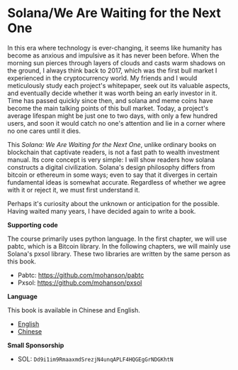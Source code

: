 # Solana/We Are Waiting for the Next One

In this era where technology is ever-changing, it seems like humanity has become as anxious and impulsive as it has never been before. When the morning sun pierces through layers of clouds and casts warm shadows on the ground, I always think back to 2017, which was the first bull market I experienced in the cryptocurrency world. My friends and I would meticulously study each project's whitepaper, seek out its valuable aspects, and eventually decide whether it was worth being an early investor in it. Time has passed quickly since then, and solana and meme coins have become the main talking points of this bull market. Today, a project's average lifespan might be just one to two days, with only a few hundred users, and soon it would catch no one's attention and lie in a corner where no one cares until it dies.

This *Solana: We Are Waiting for the Next One*, unlike ordinary books on blockchain that captivate readers, is not a fast path to wealth investment manual. Its core concept is very simple: I will show readers how solana constructs a digital civilization. Solana's design philosophy differs from bitcoin or ethereum in some ways; even to say that it diverges in certain fundamental ideas is somewhat accurate. Regardless of whether we agree with it or reject it, we must first understand it.

Perhaps it's curiosity about the unknown or anticipation for the possible. Having waited many years, I have decided again to write a book.

**Supporting code**

The course primarily uses python language. In the first chapter, we will use pabtc, which is a Bitcoin library. In the following chapters, we will mainly use Solana's pxsol library. These two libraries are written by the same person as this book.

- Pabtc: <https://github.com/mohanson/pabtc>
- Pxsol: <https://github.com/mohanson/pxsol>

**Language**

This book is available in Chinese and English.

- [English](https://github.com/mohanson/pxsol/tree/master/doc)
- [Chinese](http://accu.cc/content/solana/foreword/)

**Small Sponsorship**

- SOL: `Dd9i1im9RmaaxmdSrezjN4unqAPLF4HQGEgGrNDGKhtN`
